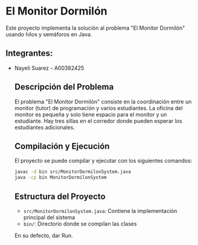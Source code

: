 # El Monitor Dormilón

Este proyecto implementa la solución al problema "El Monitor Dormilón" usando hilos y semáforos en Java.

## Integrantes:
- Nayeli Suarez - A00382425

    ## Descripción del Problema

    El problema "El Monitor Dormilón" consiste en la coordinación entre un monitor (tutor) de programación y varios estudiantes. La oficina del monitor es pequeña y solo tiene espacio para el monitor y un estudiante. Hay tres sillas en el corredor donde pueden esperar los estudiantes adicionales.

    ## Compilación y Ejecución

    El proyecto se puede compilar y ejecutar con los siguientes comandos:

    ```bash
    javac -d bin src/MonitorDormilonSystem.java
    java -cp bin MonitorDormilonSystem
    ```

    ## Estructura del Proyecto

    - `src/MonitorDormilonSystem.java`: Contiene la implementación principal del sistema
    - `bin/`: Directorio donde se compilan las clases

    En su defecto, dar Run.
